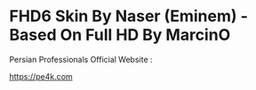 FHD6 Skin By Naser (Eminem) - Based On Full HD By MarcinO
=========

Persian Professionals Official Website :

https://pe4k.com
